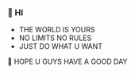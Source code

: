 ### 💬 HI

- THE WORLD IS YOURS
- NO LIMITS NO RULES
- JUST DO WHAT U WANT

🌱 HOPE U GUYS HAVE A GOOD DAY 

<!--
**teamwang-design/teamwang-design** is a ✨ _special_ ✨ repository because its `README.md` (this file) appears on your GitHub profile.

Here are some ideas to get you started:

- 🔭 I’m currently working on ...
- 🌱 I’m currently learning ...
- 👯 I’m looking to collaborate on ...
- 🤔 I’m looking for help with ...
- 💬 Ask me about ...
- 📫 How to reach me: ...
- 😄 Pronouns: ...
- ⚡ Fun fact: ...
-->
